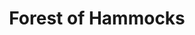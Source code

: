 ---
pid: PT413
title: Forest of Hammocks
location_transcription: Penn Treaty Park
zipcode: '19140'
outside_phl: 
neighborhood: Hunting Park
age: '40'
age_range: 40-49
instagram: 
image_file_name: PT_413.jpg
proposal_transcription: |-
  -Make in the old style like on the islands.
  -Use recycled material that is waterproof
topic: Unknown
topic_summary: '0'
type: Other No Form
keywords_other: Recycle, Environment
credit: Carlos Cartagela
image_labels: 
twitter: 
facebook: 
permalink: "/monuments/pt413/"
layout: item-page
---